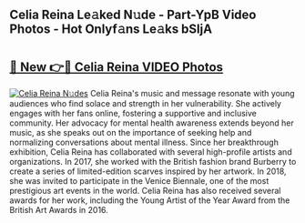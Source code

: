 ## Celia Reina Le𝚊ked N𝚞de - Part-YpB Video Photos - Hot Onlyf𝚊ns Le𝚊ks bSljA

# <h2><a href="http://ab7650.deff.icu/?id=Celia+Reina">🔗 New 👉🔴 Celia Reina VIDEO Photos</a></h2>

[![Celia Reina N𝚞des](https://i.imgur.com/rIISA9y.gif)](http://ab7650.deff.icu/?id=Celia+Reina)
Celia Reina's music and message resonate with young audiences who find solace and strength in her vulnerability. She actively engages with her fans online, fostering a supportive and inclusive community. Her advocacy for mental health awareness extends beyond her music, as she speaks out on the importance of seeking help and normalizing conversations about mental illness. Since her breakthrough exhibition, Celia Reina has collaborated with several high-profile artists and organizations. In 2017, she worked with the British fashion brand Burberry to create a series of limited-edition scarves inspired by her artwork. In 2018, she was invited to participate in the Venice Biennale, one of the most prestigious art events in the world. Celia Reina has also received several awards for her work, including the Young Artist of the Year Award from the British Art Awards in 2016.
